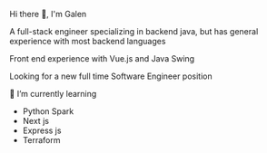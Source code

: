 Hi there 👋, I'm Galen

A full-stack engineer specializing in backend java, but has general experience with most backend languages

Front end experience with Vue.js and Java Swing

Looking for a new full time Software Engineer position

🌱 I’m currently learning
- Python Spark
- Next js
- Express js
- Terraform

<!--
**Galen019/Galen019** is a ✨ _special_ ✨ repository because its `README.md` (this file) appears on your GitHub profile.

Here are some ideas to get you started:

- 🔭 I’m currently working on ...
- 🌱 I’m currently learning ...
- 👯 I’m looking to collaborate on ...
- 🤔 I’m looking for help with ...
- 💬 Ask me about ...
- 📫 How to reach me: ...
- 😄 Pronouns: ...
- ⚡ Fun fact: ...
-->

